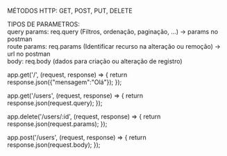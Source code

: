 MÉTODOS HTTP: GET, POST, PUT, DELETE

TIPOS DE PARAMETROS:
<br>query params: req.query  (Filtros, ordenação, paginação, ...) -> params no postman
<br>route params: req.params (Identificar recurso na alteração ou remoção) -> url no postman
<br>body: req.body (dados para criação ou alteração de registro)

app.get('/', (request, response) => {
    return response.json({"mensagem":"Olá"});
});

app.get('/users', (request, response) => {
    return response.json(request.query);
});

app.delete('/users/:id', (request, response) => {
    return response.json(request.params);
});

app.post('/users', (request, response) => {
    return response.json(request.body);
});

